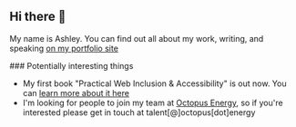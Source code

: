 ## Hi there 👋

My name is Ashley. You can find out all about my work, writing, and speaking [on my portfolio site](http://mrfirthy.me/)

### Potentially interesting things
- My first book "Practical Web Inclusion & Accessibility" is out now. You can [learn more about it here](http://learna11y.com)
- I'm looking for people to join my team at [Octopus Energy](https://octopus.energy), so if you're interested please get in touch at talent[@]octopus[dot]energy

<!--
**MrFirthy/MrFirthy** is a ✨ _special_ ✨ repository because its `README.md` (this file) appears on your GitHub profile.

Here are some ideas to get you started:

- 🔭 I’m currently working on ...
- 🌱 I’m currently learning ...
- 👯 I’m looking to collaborate on ...
- 🤔 I’m looking for help with ...
- 💬 Ask me about ...
- 📫 How to reach me: ...
- 😄 Pronouns: ...
- ⚡ Fun fact: ...
-->
